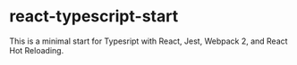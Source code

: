 # react-typescript-start

This is a minimal start for Typesript with React, Jest, Webpack 2, and React Hot Reloading.
